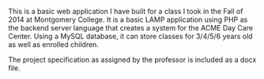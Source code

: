 This is a basic web application I have built for a class I took in the Fall of 2014 at Montgomery College.  It is a basic LAMP application using PHP as the backend server language that creates a system for the ACME Day Care Center.  Using a MySQL database, it can store classes for 3/4/5/6 years old as well as enrolled children.

The project specification as assigned by the professor is included as a docx file.
